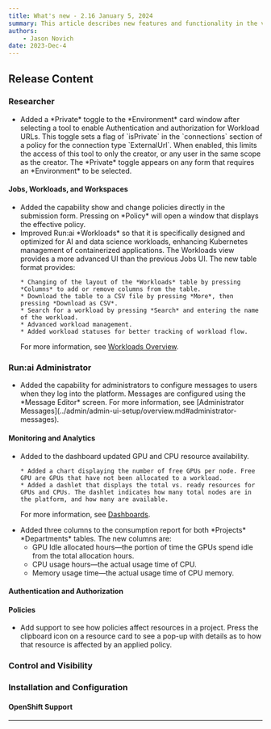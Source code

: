 ```yaml
---
title: What's new - 2.16 January 5, 2024
summary: This article describes new features and functionality in the version.
authors:
    - Jason Novich
date: 2023-Dec-4
---
```


## Release Content

### Researcher

* <!--  TODO ADDLINK RUN-12597/RUN-12601	TW - Hide IDEs behind runai authentication -->Added a *Private* toggle to the *Environment* card window after selecting a tool to enable Authentication and authorization for Workload URLs. This toggle sets a flag of `isPrivate` in the `connections` section of a policy for the connection type `ExternalUrl`. When enabled, this limits the access of this tool to only the creator, or any user in the same scope as the creator. The *Private* toggle appears on any form that requires an *Environment* to be selected. <!-- maybe adds links here to the environment, trainings, workloads pages. -->

#### Jobs, Workloads, and Workspaces

* <!-- TODO ADDLINK RUN-10859/RUN-10860 Presenting Policy in workloads creation forms (V2) -->Added the capability show and change policies directly in the submission form. Pressing on *Policy* will open a window that displays the effective policy.

* <!-- TODO ADDLINK RUN-12619/RUN-14041 Workloads - Reliable data in API and UI Workloads redesign-->Improved Run:ai *Workloads* so that it is specifically designed and optimized for AI and data science workloads, enhancing Kubernetes management of containerized applications. The Workloads view provides a more advanced UI than the previous Jobs UI. The new table format provides:

      * Changing of the layout of the *Workloads* table by pressing *Columns* to add or remove columns from the table.
      * Download the table to a CSV file by pressing *More*, then pressing *Download as CSV*.
      * Search for a workload by pressing *Search* and entering the name of the workload.
      * Advanced workload management.
      * Added workload statuses for better tracking of workload flow.

    For more information, see [Workloads Overview]().

### Run:ai Administrator

* <!-- DONE check link RUN-13296/RUN-13299	TW - Administrator Messages - Doc gap, there is no page for settings.-->Added the capability for administrators to configure messages to users when they log into the platform. Messages are configured using the *Message Editor* screen. For more information, see [Administrator Messages](../admin/admin-ui-setup/overview.md#administrator-messages).

#### Monitoring and Analytics

* <!-- TODO ADDLINK RUN-12658/RUN-14155	TW - Expose GPU health info  -->Added to the dashboard updated GPU and CPU resource availability.

      * Added a chart displaying the number of free GPUs per node. Free GPU are GPUs that have not been allocated to a workload.
      * Added a dashlet that displays the total vs. ready resources for GPUs and CPUs. The dashlet indicates how many total nodes are in the platform, and how many are available. 

    For more information, see [Dashboards]().

* <!--  ADDLINK RUN-14703 - Additional columns to consumption report -->Added three columns to the consumption report for both *Projects* *Departments* tables. The new columns are:
  
    * GPU Idle allocated hours&mdash;the portion of time the GPUs spend idle from the total allocation hours.
    * CPU usage hours&mdash;the actual usage time of CPU.
    * Memory usage time&mdash;the actual usage time of CPU memory.

#### Authentication and Authorization

<!--  TODO RUN-13107/RUN-13108 - SSO users visibility-->

#### Policies

<!--  TODO RUN-11125/RUN-11746	TW - Policy Sync - Catch all for the new policies pages and features. -->

* <!-- TODO  RUN-9808/RUN-9810 - Show effective project policy from the UI -->Add support to see how policies affect resources in a project. Press the clipboard icon on a resource card to see a pop-up with details as to how that resource is affected by an applied policy.

### Control and Visibility

### Installation and Configuration

<!--  TODO RUN-7310/RUN-11951 Installation - Protect Cluster installation & Report status -->

#### OpenShift Support

<!-- TODO  RUN-11787/RUN-11788 Support new Kubernetes and OpenShift releases -->

----------------------------------------------------

<!-- TODO  RUN-13470 Update Workload Parameters pages -->

<!--   RUN-10387/RUN-10388 Product scope for trial 
RUN-10385/RUN-10386	Trial cluster creation 
RUN-9594/RUN-9597	Trial flow from Run:ai website to live tenant -->
